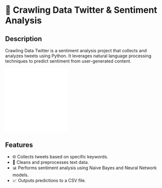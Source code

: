 # 🌟 Crawling Data Twitter & Sentiment Analysis

## Description
Crawling Data Twitter is a sentiment analysis project that collects and analyzes tweets using Python. It leverages natural language processing techniques to predict sentiment from user-generated content.

<img src="asset/logo-white.png" alt="Twitter Logo" width="200" />

## Features
- 🌐 Collects tweets based on specific keywords.
- 🧹 Cleans and preprocesses text data.
- 📊 Performs sentiment analysis using Naive Bayes and Neural Network models.
- 📈 Outputs predictions to a CSV file.
